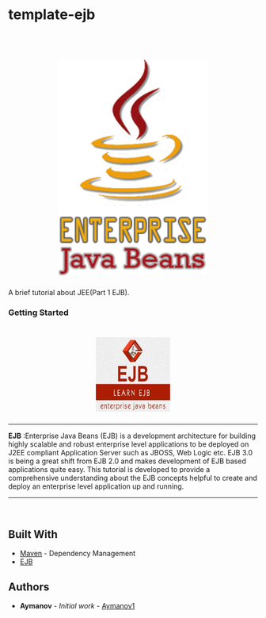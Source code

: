# template-ejb
<h1 align="center">
  <br>
  <img src="jee.png"  height="60%" width="60%"/>
   
  </h1>
A brief tutorial about JEE(Part 1 EJB).

### Getting Started
  <h1 align="center" ><img src="ejb.jpg"  height="150" width="150"/> </h1>
  <hr>
  
**EJB** :Enterprise Java Beans (EJB) is a development architecture for building highly scalable and robust enterprise level applications to be deployed on J2EE compliant Application Server such as JBOSS, Web Logic etc. EJB 3.0 is being a great shift from EJB 2.0 and makes development of EJB based applications quite easy. This tutorial is developed to provide a comprehensive understanding about the EJB concepts helpful to create and deploy an enterprise level application up and running.
<hr>

<br>


## Built With

* [Maven](https://maven.apache.org/) - Dependency Management
* [EJB](https://www.tutorialspoint.com/ejb/) 


## Authors

* **Aymanov** - *Initial work* - [Aymanov1](https://github.com/Aymanov1)